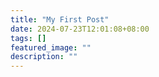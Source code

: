 ```yaml
---
title: "My First Post"
date: 2024-07-23T12:01:08+08:00
tags: []
featured_image: ""
description: ""
---
```

